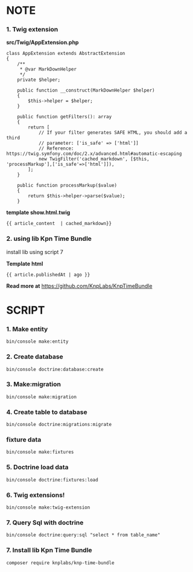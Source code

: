 # NOTE
### 1. Twig extension
**src/Twig/AppExtension.php** 

    class AppExtension extends AbstractExtension
    {
        /**
         * @var MarkDownHelper
         */
        private $helper;
    
        public function __construct(MarkDownHelper $helper)
        {
            $this->helper = $helper;
        }
    
        public function getFilters(): array
        {
            return [
                // If your filter generates SAFE HTML, you should add a third
                // parameter: ['is_safe' => ['html']]
                // Reference: https://twig.symfony.com/doc/2.x/advanced.html#automatic-escaping
                new TwigFilter('cached_markdown', [$this, 'processMarkup'],['is_safe'=>['html']]),
            ];
        }
    
        public function processMarkup($value)
        {
            return $this->helper->parse($value);
        }

**template show.html.twig**

    {{ article_content  | cached_markdown}}

### 2. using lib Kpn Time Bundle
install lib using script 7
 
**Template html**

    {{ article.publishedAt | ago }}
**Read more at** https://github.com/KnpLabs/KnpTimeBundle
 

# SCRIPT
### 1. Make entity
    bin/console make:entity
### 2. Create database
    bin/console doctrine:database:create
### 3. Make:migration
    bin/console make:migration
### 4. Create table to database
    bin/console doctrine:migrations:migrate
### fixture data 
    bin/console make:fixtures
### 5. Doctrine load data
    bin/console doctrine:fixtures:load
### 6. Twig extensions!
    bin/console make:twig-extension
### 7. Query Sql with doctrine
    bin/console doctrine:query:sql "select * from table_name"
### 7. Install lib Kpn Time Bundle
    composer require knplabs/knp-time-bundle

